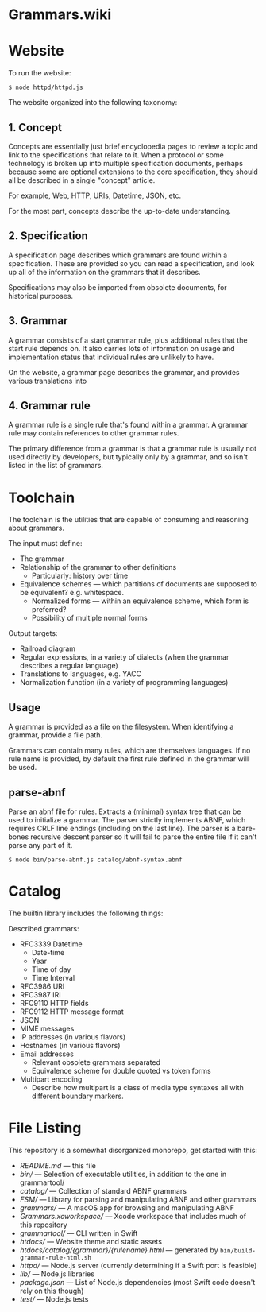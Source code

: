 # Grammars.wiki

# Website

To run the website:

	$ node httpd/httpd.js

The website organized into the following taxonomy:


## 1. Concept

Concepts are essentially just brief encyclopedia pages to review a topic and link to the specifications that relate to it. When a protocol or some technology is broken up into multiple specification documents, perhaps because some are optional extensions to the core specification, they should all be described in a single "concept" article.

For example, Web, HTTP, URIs, Datetime, JSON, etc.

For the most part, concepts describe the up-to-date understanding.


## 2. Specification

A specification page describes which grammars are found within a specification. These are provided so you can read a specification, and look up all of the information on the grammars that it describes.

Specifications may also be imported from obsolete documents, for historical purposes.


## 3. Grammar

A grammar consists of a start grammar rule, plus additional rules that the start rule depends on. It also carries lots of information on usage and implementation status that individual rules are unlikely to have.

On the website, a grammar page describes the grammar, and provides various translations into 


## 4. Grammar rule

A grammar rule is a single rule that's found within a grammar. A grammar rule may contain references to other grammar rules.

The primary difference from a grammar is that a grammar rule is usually not used directly by developers, but typically only by a grammar, and so isn't listed in the list of grammars.


# Toolchain

The toolchain is the utilities that are capable of consuming and reasoning about grammars.

The input must define:

- The grammar
- Relationship of the grammar to other definitions
	- Particularly: history over time
- Equivalence schemes — which partitions of documents are supposed to be equivalent? e.g. whitespace.
	- Normalized forms — within an equivalence scheme, which form is preferred?
	- Possibility of multiple normal forms

Output targets:
- Railroad diagram
- Regular expressions, in a variety of dialects (when the grammar describes a regular language)
- Translations to languages, e.g. YACC
- Normalization function (in a variety of programming languages)

## Usage

A grammar is provided as a file on the filesystem. When identifying a grammar, provide a file path.

Grammars can contain many rules, which are themselves languages. If no rule name is provided, by default the first rule defined in the grammar will be used.


## parse-abnf

Parse an abnf file for rules. Extracts a (minimal) syntax tree that can be used to initialize a grammar.
The parser strictly implements ABNF, which requires CRLF line endings (including on the last line).
The parser is a bare-bones recursive descent parser so it will fail to parse the entire file if it can't parse any part of it.

```
$ node bin/parse-abnf.js catalog/abnf-syntax.abnf
```



# Catalog

The builtin library includes the following things:

Described grammars:
- RFC3339 Datetime
	- Date-time
	- Year
	- Time of day
	- Time Interval
- RFC3986 URI
- RFC3987 IRI
- RFC9110 HTTP fields
- RFC9112 HTTP message format
- JSON
- MIME messages
- IP addresses (in various flavors)
- Hostnames (in various flavors)
- Email addresses
	- Relevant obsolete grammars separated
	- Equivalence scheme for double quoted vs token forms
- Multipart encoding
	- Describe how multipart is a class of media type syntaxes all with different boundary markers.

# File Listing

This repository is a somewhat disorganized monorepo, get started with this:

- *README.md* — this file
- *bin/* — Selection of executable utilities, in addition to the one in grammartool/
- *catalog/* — Collection of standard ABNF grammars
- *FSM/* — Library for parsing and manipulating ABNF and other grammars
- *grammars/* — A macOS app for browsing and manipulating ABNF
- *Grammars.xcworkspace/* — Xcode workspace that includes much of this repository
- *grammartool/* — CLI written in Swift
- *htdocs/* — Website theme and static assets
- *htdocs/catalog/{grammar}/{rulename}.html* — generated by `bin/build-grammar-rule-html.sh`
- *httpd/* — Node.js server (currently determining if a Swift port is feasible)
- *lib/* — Node.js libraries
- *package.json* — List of Node.js dependencies (most Swift code doesn't rely on this though)
- *test/* — Node.js tests
 
